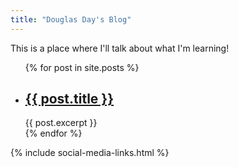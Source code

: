 ```yaml
---
title: "Douglas Day's Blog"
---
```


This is a place where I'll talk about what I'm learning!

<ul>
  {% for post in site.posts %}
    <li>
      <h2><a href="{{ post.url }}">{{ post.title }}</a></h2>
      {{ post.excerpt }}
    </li>
  {% endfor %}
</ul>

{% include social-media-links.html %}

